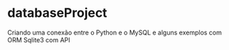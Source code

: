 # databaseProject
Criando uma conexão entre o Python e o MySQL e alguns exemplos com ORM Sqlite3 com API
